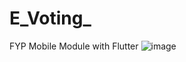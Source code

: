# E_Voting_

FYP Mobile Module with Flutter
![image](https://user-images.githubusercontent.com/58005128/106631161-4ca43480-659e-11eb-9134-f7bdad6abdec.png)

